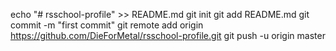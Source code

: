 echo "# rsschool-profile" >> README.md
git init
git add README.md
git commit -m "first commit"
git remote add origin https://github.com/DieForMetal/rsschool-profile.git
git push -u origin master
